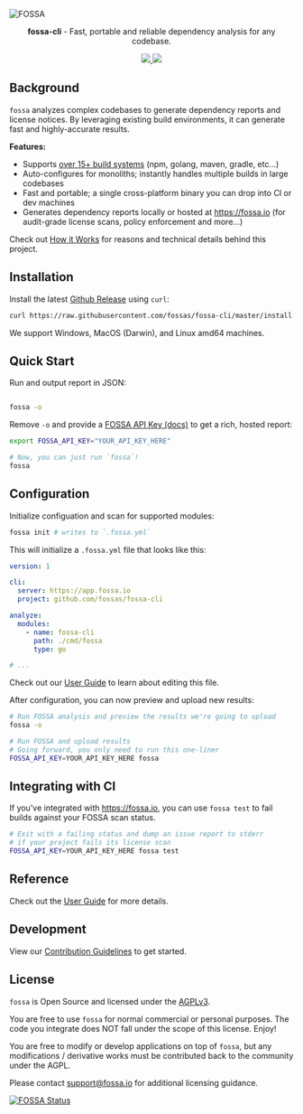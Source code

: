 ![FOSSA](https://raw.githubusercontent.com/fossas/fossa-cli/master/header.png)

<p align="center">
  <b>fossa-cli</b> - Fast, portable and reliable dependency analysis for any codebase.
</p>

<p align="center">
  <a href="https://app.fossa.io/projects/git%2Bgithub.com%2Ffossas%2Ffossa-cli?ref=badge_shield" alt="FOSSA Status">
    <img src="https://app.fossa.io/api/projects/git%2Bgithub.com%2Ffossas%2Ffossa-cli.svg?type=shield"/>
  </a>
  <a href="https://circleci.com/gh/fossas/fossa-cli" alt="CircleCI Tests">
    <img src="https://circleci.com/gh/fossas/fossa-cli.svg?style=svg&circle-token=f55f707e21ac39a80127d3372a1a1452ec94f4f7"/>
  </a>
</p>

## Background 
`fossa` analyzes complex codebases to generate dependency reports and license notices.  By leveraging existing build environments, it can generate fast and highly-accurate results.

**Features:**

- Supports [over 15+ build systems](docs/how-it-works.md) (npm, golang, maven, gradle, etc...)
- Auto-configures for monoliths; instantly handles multiple builds in large codebases
- Fast and portable; a single cross-platform binary you can drop into CI or dev machines
- Generates dependency reports locally or hosted at https://fossa.io (for audit-grade license scans, policy enforcement and more...)

Check out [How it Works](docs/how-it-works.md) for reasons and technical details behind this project.

## Installation

Install the latest [Github Release](releases/) using `curl`:
```bash
curl https://raw.githubusercontent.com/fossas/fossa-cli/master/install.sh | bash
```

We support Windows, MacOS (Darwin), and Linux amd64 machines.

## Quick Start

Run and output report in JSON:
```bash

fossa -o
```

Remove `-o` and provide a [FOSSA API Key (docs)](https://fossa.io/docs/projects/api-endpoints/) to get a rich, hosted report:

```bash
export FOSSA_API_KEY="YOUR_API_KEY_HERE"

# Now, you can just run `fossa`!
fossa
```

## Configuration

Initialize configuation and scan for supported modules:

```bash
fossa init # writes to `.fossa.yml`
```

This will initialize a `.fossa.yml` file that looks like this:

```yaml
version: 1

cli:
  server: https://app.fossa.io
  project: github.com/fossas/fossa-cli

analyze:
  modules:
    - name: fossa-cli
      path: ./cmd/fossa
      type: go

# ...
```

Check out our [User Guide](docs/user-guide.md) to learn about editing this file.

After configuration, you can now preview and upload new results:

```bash
# Run FOSSA analysis and preview the results we're going to upload
fossa -o

# Run FOSSA and upload results
# Going forward, you only need to run this one-liner
FOSSA_API_KEY=YOUR_API_KEY_HERE fossa
```

## Integrating with CI

If you've integrated with https://fossa.io, you can use `fossa test` to fail builds against your FOSSA scan status.

```bash
# Exit with a failing status and dump an issue report to stderr
# if your project fails its license scan
FOSSA_API_KEY=YOUR_API_KEY_HERE fossa test
```

## Reference
Check out the [User Guide](docs/user-guide.md) for more details.

## Development

View our [Contribution Guidelines](contributing.md) to get started.

## License

`fossa` is Open Source and licensed under the [AGPLv3](https://tldrlegal.com/license/gnu-affero-general-public-license-v3-(agpl-3.0)).

You are free to use `fossa` for normal commercial or personal purposes.  The code you integrate does NOT fall under the scope of this license. Enjoy!

You are free to modify or develop applications on top of `fossa`, but any modifications / derivative works must be contributed back to the community under the AGPL.

Please contact [support@fossa.io](mailto:support@fossa.io) for additional licensing guidance.

[![FOSSA Status](https://app.fossa.io/api/projects/git%2Bgithub.com%2Ffossas%2Ffossa-cli.svg?type=large)](https://app.fossa.io/projects/git%2Bgithub.com%2Ffossas%2Ffossa-cli?ref=badge_large)
